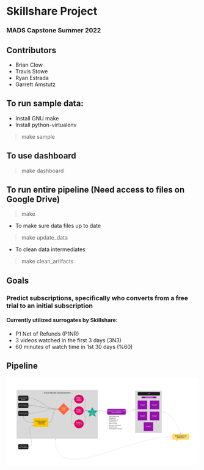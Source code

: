 
# Skillshare Project
### MADS Capstone Summer 2022

## Contributors
+ Brian Clow
+ Travis Stowe
+ Ryan Estrada
+ Garrett Amstutz

## To run sample data:
+ Install GNU make
+ Install python-virtualenv

> make sample


## To use dashboard

> make dashboard

## To run entire pipeline (Need access to files on Google Drive)
> make

+ To make sure data files up to date

> make update_data

+ To clean data intermediates

> make clean_artifacts

## Goals
### Predict subscriptions, specifically who converts from a free trial to an initial subscription
#### Currently utilized surrogates by Skillshare:
+ P1 Net of Refunds (P1NR)
+ 3 videos watched in the first 3 days (3N3)
+ 60 minutes of watch time in 1st 30 days (%60)

## Pipeline

![Pipeline](reports/DAG.jpg)
